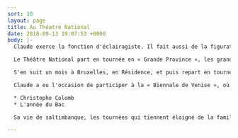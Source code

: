 ```yaml
---
sort: 10
layout: page
title: Au Théatre National
date: 2018-09-13 19:07:53 +0000
body: |-
  Claude exerce la fonction d'éclairagiste. Il fait aussi de la figuration « intelligente » (voir photo).

  Le Théâtre National part en tournée en « Grande Province », les grandes villes, durant un mois environ.

  S'en suit un mois à Bruxelles, en Résidence, et puis repart en tournée, en « Petites Provinces » un mois également, avec un décor réduit adapté aux plus petites salles.

  Claude a eu l'occasion de participer à la « Biennale de Venise », où le National a joué :

  * Christophe Colomb
  * L'année du Bac

  Sa vie de saltimbanque, les tournées qui tiennent éloigné de la famille ont contraint Claude à quitter le Théâtre après deux saisons. Avec regrets....

---
```

